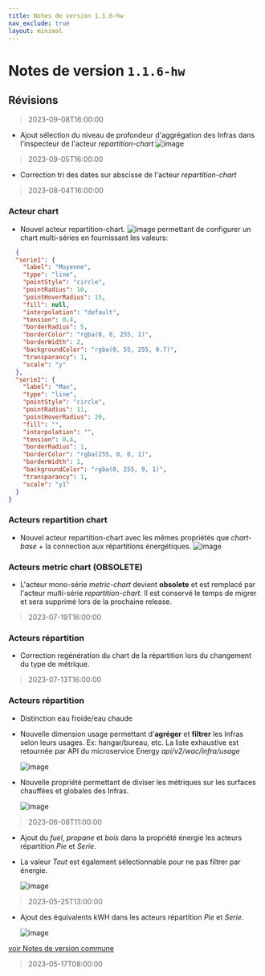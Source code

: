 ```yaml
---
title: Notes de version 1.1.6-hw
nav_exclude: true
layout: minimal
---
```


# Notes de version `1.1.6-hw`

## Révisions

> 2023-09-08T16:00:00

- Ajout sélection du niveau de profondeur d'aggrégation des Infras dans l'inspecteur de l'acteur _repartition-chart_
  ![image](https://github.com/witsa/synapps/assets/9974702/d4cfeb08-5793-4331-93c3-1b88a5e521d8)

> 2023-09-05T16:00:00

- Correction tri des dates sur abscisse de l'acteur _repartition-chart_

> 2023-08-04T16:00:00

### Acteur chart
- Nouvel acteur repartition-chart.
  ![image](https://github.com/witsa/synapps/assets/9974702/9698bff0-4237-42e7-889f-384870ae5dac) permettant de configurer un chart multi-séries en fournissant les valeurs:
```JSON
  {
  "serie1": {
    "label": "Moyenne",
    "type": "line",
    "pointStyle": "circle",
    "pointRadius": 10,
    "pointHoverRadius": 15,
    "fill": null,
    "interpolation": "default",
    "tension": 0.4,
    "borderRadius": 5,
    "borderColor": "rgba(0, 8, 255, 1)",
    "borderWidth": 2,
    "backgroundColor": "rgba(0, 55, 255, 0.7)",
    "transparancy": 1,
    "scale": "y"
  },
  "serie2": {
    "label": "Max",
    "type": "line",
    "pointStyle": "circle",
    "pointRadius": 11,
    "pointHoverRadius": 20,
    "fill": "",
    "interpolation": "",
    "tension": 0.4,
    "borderRadius": 1,
    "borderColor": "rgba(255, 0, 0, 1)",
    "borderWidth": 1,
    "backgroundColor": "rgba(0, 255, 9, 1)",
    "transparancy": 1,
    "scale": "y1"
  }
}
```

### Acteurs repartition chart
- Nouvel acteur repartition-chart avec les mêmes propriétés que _chart-base_ + la connection aux répartitions énergétiques.
  ![image](https://github.com/witsa/synapps/assets/9974702/efc4091f-bd7c-43cd-9361-bf3d7829a368)


### Acteurs metric chart (OBSOLETE)
- L'acteur mono-série _metric-chart_ devient **obsolete** et est remplacé par l'acteur multi-série _repartition-chart_. Il est conservé le temps de migrer et sera supprimé lors de la prochaine release.

> 2023-07-19T16:00:00

### Acteurs répartition
- Correction regénération du chart de la répartition lors du changement du type de métrique.

> 2023-07-13T16:00:00

### Acteurs répartition
- Distinction eau froide/eau chaude
- Nouvelle dimension usage permettant d'**agréger** et **filtrer** les Infras selon leurs usages. Ex: hangar/bureau, etc. La liste exhaustive est retournée par API du microservice Energy _api/v2/wac/infra/usage_
  
  ![image](https://github.com/witsa/synapps/assets/9974702/fca1e0f3-323e-40f9-93e2-d0701a50a035)

- Nouvelle propriété permettant de diviser les métriques sur les surfaces chauffées et globales des Infras.

  ![image](https://github.com/witsa/synapps/assets/9974702/11c1a654-33fb-4375-b8b6-e9959df05569)

> 2023-06-08T11:00:00

- Ajout du _fuel_, _propane_ et _bois_ dans la propriété énergie les acteurs répartition _Pie_ et _Serie_.
- La valeur _Tout_ est également sélectionnable pour ne pas filtrer par énergie.

  ![image](https://github.com/witsa/synapps/assets/9974702/f397d534-9b19-4114-9787-4c1bdb7a55cd)

> 2023-05-25T13:00:00

- Ajout des équivalents kWH dans les acteurs répartition _Pie_ et _Serie_.

  ![image](https://github.com/witsa/synapps/assets/9974702/5f09ba43-5d3b-4c37-9905-0e62fc520c40)

[voir Notes de version commune](https://witsa.github.io/synapps/synapps-studio-releases/notes/1.1.6)

> 2023-05-17T08:00:00
